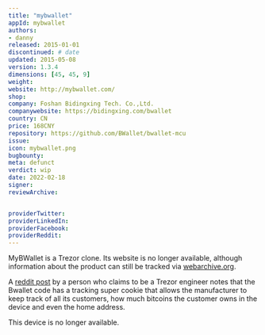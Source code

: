 ```yaml
---
title: "mybwallet"
appId: mybwallet
authors:
- danny
released: 2015-01-01
discontinued: # date
updated: 2015-05-08
version: 1.3.4
dimensions: [45, 45, 9]
weight: 
website: http://mybwallet.com/
shop: 
company: Foshan Bidingxing Tech. Co.,Ltd.
companywebsite: https://bidingxing.com/bwallet
country: CN
price: 168CNY
repository: https://github.com/BWallet/bwallet-mcu
issue:
icon: mybwallet.png
bugbounty:
meta: defunct
verdict: wip 
date: 2022-02-18
signer:
reviewArchive:


providerTwitter: 
providerLinkedIn: 
providerFacebook: 
providerReddit: 
---
```


MyBWallet is a Trezor clone. Its website is no longer available, although information about the product can still be tracked via [webarchive.org](https://web.archive.org/web/20161219224459/https://bidingxing.com/bwallet).

A [reddit post](https://www.reddit.com/r/Bitcoin/comments/2tyier/bwallet_review_by_trezor_developer/) by a person who claims to be a Trezor engineer notes that the Bwallet code has a tracking super cookie that allows the manufacturer to keep track of all its customers, how much bitcoins the customer owns in the device and even the home address.

This device is no longer available.


